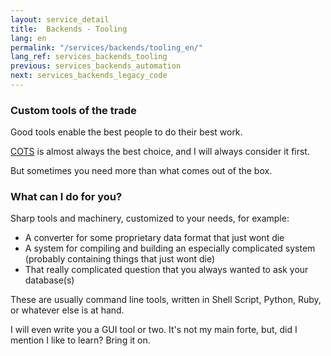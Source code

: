 ```yaml
---
layout: service_detail
title:  Backends - Tooling
lang: en
permalink: "/services/backends/tooling_en/"
lang_ref: services_backends_tooling
previous: services_backends_automation
next: services_backends_legacy_code
---
```

### Custom tools of the trade
Good tools enable the best people to do their best work.

[COTS](https://en.wikipedia.org/wiki/Commercial_off-the-shelf) is almost always the best choice, and I will always consider it first.

But sometimes you need more than what comes out of the box.

### What can I do for you?
Sharp tools and machinery, customized to your needs, for example:
- A converter for some proprietary data format that just wont die
- A system for compiling and building an especially complicated system (probably containing things that just wont die)
- That really complicated question that you always wanted to ask your database(s)

These are usually command line tools, written in Shell Script, Python, Ruby, or whatever else is at hand.

I will even write you a GUI tool or two. It's not my main forte, but, did I mention I like to learn? Bring it on.
